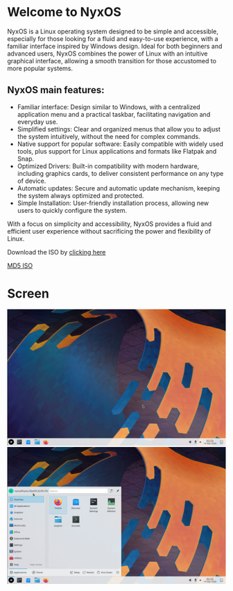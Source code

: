 # Welcome to NyxOS

NyxOS is a Linux operating system designed to be simple and accessible, especially for those looking for a fluid and easy-to-use experience, with a familiar interface inspired by Windows design. Ideal for both beginners and advanced users, NyxOS combines the power of Linux with an intuitive graphical interface, allowing a smooth transition for those accustomed to more popular systems.

## NyxOS main features:

* Familiar interface: Design similar to Windows, with a centralized application menu and a practical taskbar, facilitating navigation and everyday use.
* Simplified settings: Clear and organized menus that allow you to adjust the system intuitively, without the need for complex commands.
* Native support for popular software: Easily compatible with widely used tools, plus support for Linux applications and formats like Flatpak and Snap.
* Optimized Drivers: Built-in compatibility with modern hardware, including graphics cards, to deliver consistent performance on any type of device.
* Automatic updates: Secure and automatic update mechanism, keeping the system always optimized and protected.
* Simple Installation: User-friendly installation process, allowing new users to quickly configure the system.

With a focus on simplicity and accessibility, NyxOS provides a fluid and efficient user experience without sacrificing the power and flexibility of Linux. 

Download the ISO by [clicking here](https://drive.google.com/file/d/1HhRdrg-yx8zIJzZ8BedD1mlufVi7Ohk_/view?usp=sharing)

[MD5 ISO](https://github.com/nyxOSai/NyxOS/blob/main/nyxos_0.0.1-0.0.1-2024.09.14.md5)

# Screen

![main](screen/Captura%20de%20tela%20de%202024-09-14%2002-23-20.png)
![menu](screen/Captura%20de%20tela%20de%202024-09-14%2002-23-41.png)
